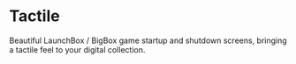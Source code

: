 # Tactile
Beautiful LaunchBox / BigBox game startup and shutdown screens, bringing a tactile feel to your digital collection.
